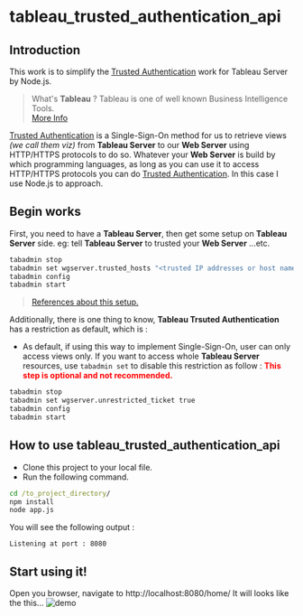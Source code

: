 # tableau_trusted_authentication_api

## Introduction

This work is to simplify the [Trusted Authentication](https://onlinehelp.tableau.com/current/server/en-us/trusted_auth_how.htm) work for Tableau Server by Node.js.

>What's **Tableau** ? Tableau is one of well known Business Intelligence Tools.  
[More Info](https://www.tableau.com/)

[Trusted Authentication](https://onlinehelp.tableau.com/current/server/en-us/trusted_auth_how.htm) is a Single-Sign-On method for us to retrieve views *(we call them viz)* from **Tableau Server** to our **Web Server** using HTTP/HTTPS protocols to do so. Whatever your **Web Server** is build by which programming languages, as long as you can use it to access HTTP/HTTPS protocols you can do [Trusted Authentication](https://onlinehelp.tableau.com/current/server/en-us/trusted_auth_how.htm). In this case I use Node.js to approach.

## Begin works

First, you need to have a **Tableau Server**, then get some setup on **Tableau Server** side. eg: tell **Tableau Server** to trusted your **Web Server** ...etc.
```cmd
tabadmin stop
tabadmin set wgserver.trusted_hosts "<trusted IP addresses or host names>"
tabadmin config
tabadmin start
```
>[References about this setup.](https://onlinehelp.tableau.com/current/server/en-us/trusted_auth_trustIP.htm)


Additionally, there is one thing to know, **Tableau Trsuted Authentication** has a restriction as default, which is :
* As default, if using this way to implement Single-Sign-On, user can only access views only. If you want to access whole **Tableau Server** resources, use ```tabadmin set``` to disable this restriction as follow :
<span style="color:red">**This step is optional and not recommended.**</span>
```cmd
tabadmin stop
tabadmin set wgserver.unrestricted_ticket true
tabadmin config
tabadmin start
```

##  How to use **tableau_trusted_authentication_api**

* Clone this project to your local file.
* Run the following command.
```cmd
cd /to_project_directory/
npm install
node app.js
``` 
You will see the following output :

```
Listening at port : 8080
```

## Start using it!
Open you browser, navigate to
http://localhost:8080/home/
It will looks like the this...
![demo](./public/images/demo.gif)
